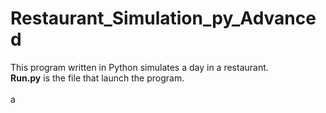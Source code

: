 # Restaurant_Simulation_py_Advanced
This program written in Python simulates a day in a restaurant.<br/>
**Run.py** is the file that launch the program.<br/>
<br/>
a
